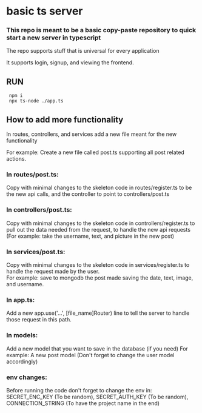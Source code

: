 # basic ts server

### This repo is meant to be a basic copy-paste repository to quick start a new server in typescript

The repo supports stuff that is universal for every application

It supports login, signup, and viewing the frontend.

## RUN
```
 npm i
 npx ts-node ./app.ts
```

## How to add more functionality

In routes, controllers, and services add a new file meant for the new functionality

For example: Create a new file called post.ts supporting all post related actions.

### In routes/post.ts:

Copy with minimal changes to the skeleton code in routes/register.ts to be the new api calls,
and the controller to point to controllers/post.ts

### In controllers/post.ts:

Copy with minimal changes to the skeleton code in controllers/register.ts to pull out the data needed from the request,
to handle the new api requests (For example: take the username, text, and picture in the new post)

### In services/post.ts:

Copy with minimal changes to the skeleton code in services/register.ts to handle the request made by the user. <br/>
For example: save to mongodb the post made saving the date, text, image, and username.

### In app.ts:

Add a new app.use('...', [file_name]Router) line to tell the server to handle those request in this path.

### In models:

Add a new model that you want to save in the database (if you need)
For example: A new post model (Don't forget to change the user model accordingly)

### env changes:

Before running the code don't forget to change the env in: SECRET_ENC_KEY (To be random), SECRET_AUTH_KEY (To be random), CONNECTION_STRING (To have the project name in the end)
